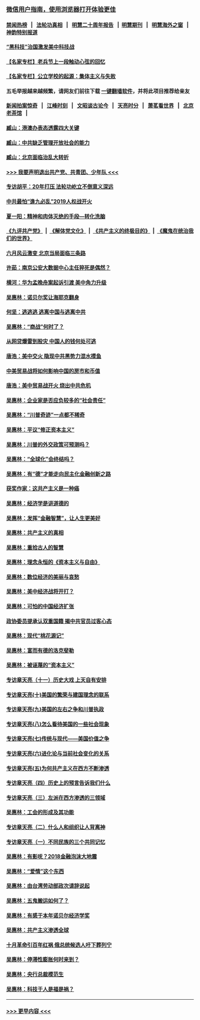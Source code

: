 ### [微信用户指南，使用浏览器打开体验更佳](https://github.com/gfw-breaker/banned-news1/blob/master/indexes/wechat-guide.md?t=0)
#### [禁闻热榜](热点新闻.md?t=0)  &nbsp;&nbsp;|&nbsp;&nbsp; [法轮功真相](https://github.com/gfw-breaker/truth/blob/master/README.md?t=0) &nbsp;&nbsp;|&nbsp;&nbsp; [明慧二十周年报告](https://github.com/gfw-breaker/mh-reports/blob/master/README.md?t=0) &nbsp;&nbsp;|&nbsp;&nbsp;[明慧期刊](https://github.com/gfw-breaker/mh-qikan) &nbsp;&nbsp;|&nbsp;&nbsp; [明慧海外之窗](https://github.com/gfw-breaker/mh-news/blob/master/README.md?t=0) &nbsp;&nbsp;|&nbsp;&nbsp; [神韵特别报道](https://github.com/gfw-breaker/mh-news/blob/master/shenyun.md?t=0)
#### [“黑科技”治国激发美中科技战](../pages/nsc423/n11638056.md?t=02060022) 
#### [【名家专栏】老兵节上一段触动心弦的回忆](../pages/nsc423/n11646016.md?t=02060022) 
#### [【名家专栏】公立学校的起源：集体主义与失败](../pages/nsc423/n11601833.md?t=02060022) 
#### 五毛举报越来越频繁，请网友们前往下载 [一键翻墙软件](https://github.com/gfw-breaker/ssr-accounts)，并将此项目推荐给亲友
#### [新闻拍案惊奇](https://github.com/gfw-breaker/banned-news1/blob/master/pages/link4.md) &nbsp;&nbsp;|&nbsp;&nbsp; [江峰时刻](https://github.com/gfw-breaker/banned-news1/blob/master/pages/link4.md) &nbsp;&nbsp;|&nbsp;&nbsp; [文昭谈古论今](https://github.com/gfw-breaker/banned-news1/blob/master/pages/link4.md) &nbsp;&nbsp;|&nbsp;&nbsp; [天亮时分](https://github.com/gfw-breaker/banned-news1/blob/master/pages/link4.md) &nbsp;&nbsp;|&nbsp;&nbsp; [萧茗看世界](https://github.com/gfw-breaker/banned-news1/blob/master/pages/link4.md) &nbsp;&nbsp;|&nbsp;&nbsp; [北京老茶馆](https://github.com/gfw-breaker/banned-news1/blob/master/pages/link4.md) &nbsp;&nbsp;|&nbsp;&nbsp; 
#### [臧山：港澳办表态透露四大关键](../pages/nsc423/n11421628.md?t=02060022) 
#### [臧山：中共缺乏管理开放社会的能力](../pages/nsc423/n11407457.md?t=02060022) 
#### [臧山：北京面临治乱大转折](../pages/nsc423/n11406895.md?t=02060022) 
#### [>>> 我要声明退出共产党、共青团、少年队 <<<](https://github.com/begood0513/goodnews/blob/master/quit/letter.md) 
#### [专访胡平：20年打压 法轮功屹立不倒意义深远](../pages/nsc423/n11398800.md?t=02060022) 
#### [中共最怕“逢九必乱”2019人权战开火](../pages/nsc423/n11385248.md?t=02060022) 
#### [夏一阳：精神和肉体灭绝的手段—转化洗脑](../pages/nsc423/n11368250.md?t=02060022) 
#### [《九评共产党》](https://github.com/begood0513/9ping.md/blob/master/README.md) &nbsp;|&nbsp; [《解体党文化》](../../../../jtdwh.md/blob/master/README.md)  &nbsp;|&nbsp; [《共产主义的终极目的》](../../../../gczydzjmd.md/blob/master/README.md) &nbsp;|&nbsp; [《魔鬼在统治我们的世界》](../../../../mgztzwmdsj.md/blob/master/README.md) 
#### [六月风云激变 北京当局面临三条路](../pages/nsc423/n11313668.md?t=02060022) 
#### [许茹：南京公安大数据中心主任猝死是偶然？](../pages/nsc423/n11064744.md?t=02060022) 
#### [横河：华为孟晚舟案起诉引渡 美中角力升级](../pages/nsc423/n11027230.md?t=02060022) 
#### [吴惠林：诺贝尔奖让海耶克翻身](../pages/nsc423/n10890049.md?t=02060022) 
#### [何坚：逃逃逃 逃离中国与逃离中共](../pages/nsc423/n10592891.md?t=02060022) 
#### [吴惠林：“商战”何时了？](../pages/nsc423/n10573558.md?t=02060022) 
#### [从网贷爆雷到股灾 中国人的钱何处可逃](../pages/nsc423/n10572800.md?t=02060022) 
#### [唐浩：美中交火 隐现中共黑势力混水摸鱼](../pages/nsc423/n10544040.md?t=02060022) 
#### [中美贸易战将如何影响中国的房市和币值](../pages/nsc423/n10543697.md?t=02060022) 
#### [唐浩：美中贸易战开火 烧出中共危机](../pages/nsc423/n10540126.md?t=02060022) 
#### [吴惠林：企业家是否应负较多的“社会责任”](../pages/nsc423/n10535022.md?t=02060022) 
#### [吴惠林：“川普奇迹”一点都不稀奇](../pages/nsc423/n10512808.md?t=02060022) 
#### [吴惠林：平议“修正资本主义”](../pages/nsc423/n10495724.md?t=02060022) 
#### [吴惠林：川普的外交政策可预测吗？](../pages/nsc423/n10462387.md?t=02060022) 
#### [吴惠林：“全球化”会终结吗？](../pages/nsc423/n10452838.md?t=02060022) 
#### [吴惠林：有“德”才能走向民主化金融创新之路](../pages/nsc423/n10432292.md?t=02060022) 
#### [获奖作家：这共产主义是一种癌](../pages/nsc423/n10431541.md?t=02060022) 
#### [吴惠林：经济学是讲道德的](../pages/nsc423/n10398014.md?t=02060022) 
#### [吴惠林：发挥“金融智慧”，让人生更美好](../pages/nsc423/n10375019.md?t=02060022) 
#### [吴惠林：共产主义的真相](../pages/nsc423/n10351394.md?t=02060022) 
#### [吴惠林：重拾古人的智慧](../pages/nsc423/n10337691.md?t=02060022) 
#### [吴惠林：理念永恒的《资本主义与自由》](../pages/nsc423/n10316274.md?t=02060022) 
#### [吴惠林：数位经济的美丽与哀愁](../pages/nsc423/n10292946.md?t=02060022) 
#### [吴惠林：美中经济战将开打？](../pages/nsc423/n10258825.md?t=02060022) 
#### [吴惠林：可怕的中国经济扩张](../pages/nsc423/n10219147.md?t=02060022) 
#### [政协委员提承认双重国籍 揭中共官员过客心态](../pages/nsc423/n10208809.md?t=02060022) 
#### [吴惠林：现代“桃花源记”](../pages/nsc423/n10185234.md?t=02060022) 
#### [吴惠林：富而有德的洛克斐勒](../pages/nsc423/n10142264.md?t=02060022) 
#### [吴惠林：被诬蔑的“资本主义”](../pages/nsc423/n10124816.md?t=02060022) 
#### [专访章天亮（十一）历史大戏 上天自有安排](../pages/nsc423/n10094905.md?t=02060022) 
#### [专访章天亮(十)美国的繁荣与建国理念的联系](../pages/nsc423/n10094899.md?t=02060022) 
#### [专访章天亮(九)美国的左右之争和川普执政](../pages/nsc423/n10094889.md?t=02060022) 
#### [专访章天亮(八)怎么看待美国的一些社会现象](../pages/nsc423/n10094857.md?t=02060022) 
#### [专访章天亮(七)传统与现代——美国价值之争](../pages/nsc423/n10093140.md?t=02060022) 
#### [专访章天亮(六)进化论与当前社会变化的关系](../pages/nsc423/n10092036.md?t=02060022) 
#### [专访章天亮(五)为何共产主义在西方不断渗透](../pages/nsc423/n10083620.md?t=02060022) 
#### [专访章天亮（四）历史上的预言告诉我们什么](../pages/nsc423/n10083606.md?t=02060022) 
#### [专访章天亮（三）左派在西方渗透的三领域](../pages/nsc423/n10081115.md?t=02060022) 
#### [吴惠林：工会的形成及其功能](../pages/nsc423/n10080633.md?t=02060022) 
#### [专访章天亮（二）什么人和组织让人背离神](../pages/nsc423/n10076637.md?t=02060022) 
#### [专访章天亮（一）不同民族的三个共同记忆](../pages/nsc423/n10074188.md?t=02060022) 
#### [吴惠林：有影呒？2018金融泡沫大地震](../pages/nsc423/n10040534.md?t=02060022) 
#### [吴惠林：“爱情”这个东西](../pages/nsc423/n10019423.md?t=02060022) 
#### [吴惠林：由台湾劳动部政次请辞说起](../pages/nsc423/n9979679.md?t=02060022) 
#### [吴惠林：五鬼搬运如何了？](../pages/nsc423/n9925338.md?t=02060022) 
#### [吴惠林：有感于本年诺贝尔经济学奖](../pages/nsc423/n9871883.md?t=02060022) 
#### [吴惠林：共产主义渗透全球](../pages/nsc423/n9812748.md?t=02060022) 
#### [十月革命引百年红祸 俄总统候选人吁下葬列宁](../pages/nsc423/n9810182.md?t=02060022) 
#### [吴惠林：停滞性膨胀何时来到？](../pages/nsc423/n9764136.md?t=02060022) 
#### [吴惠林：央行总裁模范生](../pages/nsc423/n9728134.md?t=02060022) 
#### [吴惠林：科技于人是福是祸？](../pages/nsc423/n9672982.md?t=02060022) 

----
#### [ >>> 更早内容 <<< ](../indexes/nsc423-earlier.md)
